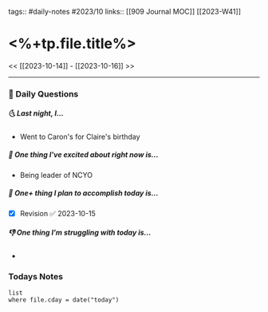 tags:: #daily-notes #2023/10 
links:: [[909 Journal MOC]] [[2023-W41]]
# <%+tp.file.title%>

<< [[2023-10-14]] - [[2023-10-16]] >>

---
### 📅 Daily Questions
##### 🌜 Last night, I...
- Went to Caron's for Claire's birthday

##### 🙌 One thing I've excited about right now is...
- Being leader of NCYO

##### 🚀 One+ thing I plan to accomplish today is...
- [x] Revision ✅ 2023-10-15

##### 👎 One thing I'm struggling with today is...
- 

### Todays Notes
```dataview
list 
where file.cday = date("today")
```